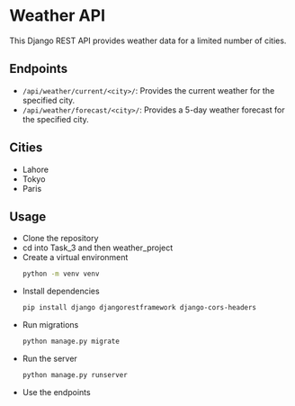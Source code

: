 # Weather API

This Django REST API provides weather data for a limited number of cities.

## Endpoints

- `/api/weather/current/<city>/`: Provides the current weather for the specified city.
- `/api/weather/forecast/<city>/`: Provides a 5-day weather forecast for the specified city.

## Cities

- Lahore
- Tokyo
- Paris

## Usage

- Clone the repository
- cd into Task_3 and then weather_project
- Create a virtual environment
  ```bash
  python -m venv venv
  ```
- Install dependencies
  ```bash
  pip install django djangorestframework django-cors-headers
  ```
- Run migrations
  ```bash
  python manage.py migrate
  ```
- Run the server
  ```bash
  python manage.py runserver
  ```
- Use the endpoints
